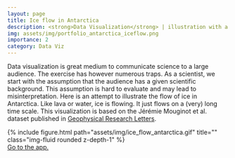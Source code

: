 ```yaml
---
layout: page
title: Ice flow in Antarctica
description: <strong>Data Visualization</strong> | illustration with a particle flow 
img: assets/img/portfolio_antarctica_iceflow.png
importance: 2
category: Data Viz
---
```


Data visualization is great medium to communicate science to a large audience. The exercise has however numerous traps. As a scientist, we start with the assumption that the audience has a given scientific background. This assumption is hard to evaluate and may lead to misinterpretation. Here is an attempt to illustrate the flow of ice in Antarctica. Like lava or water, ice is flowing. It just flows on a (very) long time scale. This visualization is based on the Jérémie Mouginot et al. dataset published in [Geophysical Research Letters](https://agupubs.onlinelibrary.wiley.com/doi/10.1029/2019GL083826).

<div class="row">
           {% include figure.html path="assets/img/ice_flow_antarctica.gif" title="" class="img-fluid rounded z-depth-1" %}
</div>
<a href="https://ige-vis.univ-grenoble-alpes.fr/antarctica/index.html"> Go to the app.</a>
